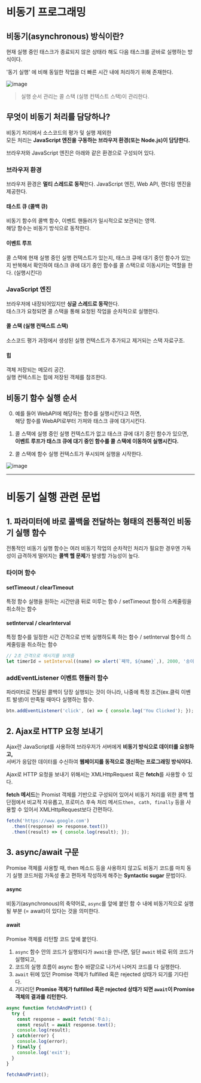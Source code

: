 # 비동기 프로그래밍

## 비동기(asynchronous) 방식이란?

현재 실행 중인 태스크가 종료되지 않은 상태라 해도 다음 태스크를 곧바로 실행하는 방식이다.

'동기 실행' 에 비해 동일한 작업을 더 빠른 시간 내에 처리하기 위해 존재한다.

![image](https://user-images.githubusercontent.com/87015026/224293856-1ed595df-5a7b-4809-8f9e-71cd081851ec.png)

> 실행 순서 관리는 콜 스택 (실행 컨텍스트 스택)이 관리한다.

## 무엇이 비동기 처리를 담당하나?

비동기 처리에서 소스코드의 평가 및 실행 제외한  
모든 처리는 **JavaScript 엔진을 구동하는 브라우저 환경(또는 Node.js)이 담당한다.**

브라우저와 JavaScript 엔진은 아래와 같은 환경으로 구성되어 있다.

### 브라우저 환경

브라우저 환경은 **멀티 스레드로 동작**한다. JavaScript 엔진, Web API, 렌더링 엔진을 제공한다.

#### 태스트 큐 (콜백 큐)

비동기 함수의 콜백 함수, 이벤트 핸들러가 일시적으로 보관되는 영역.  
 해당 함수는 비동기 방식으로 동작한다.

#### 이벤트 루프

콜 스택에 현재 실행 중인 실행 컨텍스트가 있는지, 태스크 큐에 대기 중인 함수가 있는지 반복해서 확인하여 태스크 큐에 대기 중인 함수를 콜 스택으로 이동시키는 역할을 한다. (실행시킨다)

### JavaScript 엔진

브라우저에 내장되어있지만 **싱글 스레드로 동작**한다.  
태스크가 요청되면 콜 스택을 통해 요청된 작업을 순차적으로 실행한다.

#### 콜 스택 (실행 컨텍스트 스택)

소스코드 평가 과정에서 생성된 실행 컨텍스트가 추가되고 제거되는 스택 자료구조.

#### 힙

객체 저장되는 메모리 공간.  
 실행 컨텍스트는 힙에 저장된 객체를 참조한다.

## 비동기 함수 실행 순서

0. 예를 들어 WebAPI에 해당하는 함수를 실행시킨다고 하면,  
   해당 함수를 WebAPI로부터 가져와 태스크 큐에 대기시킨다.
1. 콜 스택에 실행 중인 실행 컨텍스트가 없고 태스크 큐에 대기 중인 함수가 있으면,  
   **이벤트 루프가 태스크 큐에 대기 중인 함수를 콜 스택에 이동하여 실행시킨다.**

2. 콜 스택에 함수 실행 컨텍스트가 푸시되며 실행을 시작한다.

![image](https://user-images.githubusercontent.com/87015026/224307993-a01dd608-1bd6-4f86-a09d-f7a02116514b.png)

---

# 비동기 실행 관련 문법

## 1. 파라미터에 바로 콜백을 전달하는 형태의 전통적인 비동기 실행 함수

전통적인 비동기 실행 함수는 여러 비동기 작업의 순차적인 처리가 필요한 경우엔 가독성이 급격하게 떨어지는 **콜백 헬 문제**가 발생할 가능성이 높다.

### 타이머 함수

#### setTimeout / clearTimeout

특정 함수 실행을 원하는 시간만큼 뒤로 미루는 함수 / setTimeout 함수의 스케줄링을 취소하는 함수

#### setInterval / clearInterval

특정 함수를 일정한 시간 간격으로 반복 실행하도록 하는 함수 / setInterval 함수의 스케줄링을 취소하는 함수

```JavaScript
// 2초 간격으로 메시지를 보여줌
let timerId = setInterval((name) => alert(`째깍, ${name}`,), 2000, '송이');
```

### addEventListener 이벤트 핸들러 함수

파라미터로 전달된 콜백이 당장 실행되는 것이 아니라, 나중에 특정 조건(ex.클릭 이벤트 발생)이 만족될 때마다 실행하는 함수.

```JavaScript
btn.addEventListener('click', (e) => { console.log('You Clicked'); });
```

## 2. Ajax로 HTTP 요청 보내기

Ajax란 JavaScript를 사용하여 브라우저가 서버에게 **비동기 방식으로 데이터를 요청하고,**  
서버가 응답한 데이터를 수신하여 **웹페이지를 동적으로 갱신하는 프로그래밍 방식이다.**

Ajax로 HTTP 요청을 보내기 위해서는 XMLHttpRequest 혹은 **fetch**를 사용할 수 있다.

**fetch 메서드**는 Promist 객체를 기반으로 구성되어 있어서 비동기 처리를 위한 콜백 헬 단점에서 비교적 자유롭고, 프로미스 후속 처리 메서드`then, cath, finally` 등을 사용할 수 있어서 XMLHttpRequest보다 간편하다.

```JavaScript
fetch('https://www.google.com')
  .then((response) => response.text())
  .then((result) => { console.log(result); });
```

## 3. async/await 구문

Promise 객체를 사용할 때, then 메소드 등을 사용하지 않고도 비동기 코드를 마치 동기 실행 코드처럼 가독성 좋고 편하게 작성하게 해주는 **Syntactic sugar** 문법이다.

#### async

비동기(asynchronous)의 축약어로, `async`를 앞에 붙인 함 수 내에 비동기적으로 실행될 부분 (= await)이 있다는 것을 의미한다.

#### await

Promise 객체를 리턴할 코드 앞에 붙인다.

1. `async` 함수 안의 코드가 실행되다가 `await`을 만나면, 일단 `await` 바로 뒤의 코드가 실행되고,
2. 코드의 실행 흐름이 async 함수 바깥으로 나가서 나머지 코드를 다 실행한다.
3. `await` 뒤에 있던 Promise 객체가 fulfilled 혹은 rejected 상태가 되기를 기다린다.
4. 기다리던 **Promise 객체가 fulfilled 혹은 rejected 상태가 되면 `await`이 Promise 객체의 결과를 리턴한다.**

```JavaScript
async function fetchAndPrint() {
  try {
    const response = await fetch('주소);
    const result = await response.text();
    console.log(result);
  } catch(error) {
    console.log(error);
  } finally {
    console.log('exit');
  }
}

fetchAndPrint();
```
